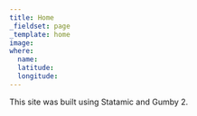 ```yaml
---
title: Home
_fieldset: page
_template: home
image:
where:
  name:
  latitude:
  longitude:
---
```

This site was built using Statamic and Gumby 2.